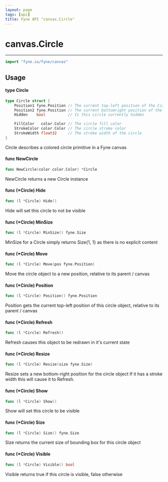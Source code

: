 ```yaml
---
layout: page
tags: [api]
title: Fyne API "canvas.Circle"
---
```


# canvas.Circle
---
```go
import "fyne.io/fyne/canvas"
```

## Usage

#### type Circle

```go
type Circle struct {
	Position1 fyne.Position // The current top-left position of the Circle
	Position2 fyne.Position // The current bottomright position of the Circle
	Hidden    bool          // Is this circle currently hidden

	FillColor   color.Color // The circle fill color
	StrokeColor color.Color // The circle stroke color
	StrokeWidth float32     // The stroke width of the circle
}
```

Circle describes a colored circle primitive in a Fyne canvas

#### func  NewCircle

```go
func NewCircle(color color.Color) *Circle
```
NewCircle returns a new Circle instance

#### func (*Circle) Hide

```go
func (l *Circle) Hide()
```
Hide will set this circle to not be visible

#### func (*Circle) MinSize

```go
func (l *Circle) MinSize() fyne.Size
```
MinSize for a Circle simply returns Size{1, 1} as there is no explicit content

#### func (*Circle) Move

```go
func (l *Circle) Move(pos fyne.Position)
```
Move the circle object to a new position, relative to its parent / canvas

#### func (*Circle) Position

```go
func (l *Circle) Position() fyne.Position
```
Position gets the current top-left position of this circle object, relative to its parent / canvas

#### func (*Circle) Refresh

```go
func (l *Circle) Refresh()
```
Refresh causes this object to be redrawn in it's current state

#### func (*Circle) Resize

```go
func (l *Circle) Resize(size fyne.Size)
```
Resize sets a new bottom-right position for the circle object If it has a stroke width this will cause it to Refresh.

#### func (*Circle) Show

```go
func (l *Circle) Show()
```
Show will set this circle to be visible

#### func (*Circle) Size

```go
func (l *Circle) Size() fyne.Size
```
Size returns the current size of bounding box for this circle object

#### func (*Circle) Visible

```go
func (l *Circle) Visible() bool
```
Visible returns true if this circle is visible, false otherwise
